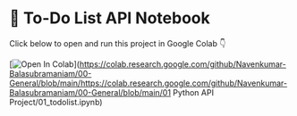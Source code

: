 # 📝 To-Do List API Notebook

Click below to open and run this project in Google Colab 👇  

[![Open In Colab](https://colab.research.google.com/assets/colab-badge.svg)](https://colab.research.google.com/github/Navenkumar-Balasubramaniam/00-General/blob/main/https://colab.research.google.com/github/Navenkumar-Balasubramaniam/00-General/blob/main/01 Python API Project/01_todolist.ipynb)
